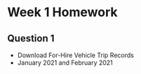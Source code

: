 # Week 1 Homework

## Question 1
- Download For-Hire Vehicle Trip Records
- January 2021 and February 2021